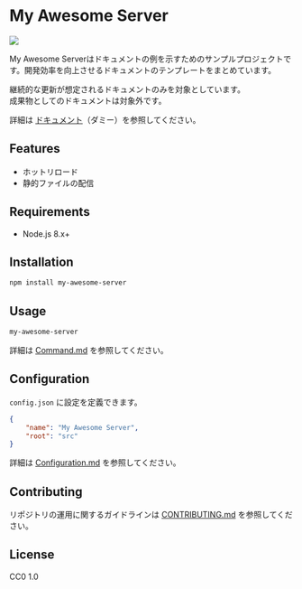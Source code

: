# My Awesome Server

![](https://img.shields.io/badge/sample-badge-blue)

My Awesome Serverはドキュメントの例を示すためのサンプルプロジェクトです。開発効率を向上させるドキュメントのテンプレートをまとめています。

継続的な更新が想定されるドキュメントのみを対象としています。  
成果物としてのドキュメントは対象外です。

詳細は [ドキュメント](#)（ダミー）を参照してください。


## Features

- ホットリロード
- 静的ファイルの配信


## Requirements

- Node.js 8.x+


## Installation

```sh
npm install my-awesome-server
```


## Usage

```sh
my-awesome-server
```

詳細は [Command.md](doc/user/Command.example.md) を参照してください。


## Configuration

`config.json` に設定を定義できます。

```json
{
    "name": "My Awesome Server",
    "root": "src"
}
```

詳細は [Configuration.md](doc/user/Configuration.example.md) を参照してください。


## Contributing

リポジトリの運用に関するガイドラインは [CONTRIBUTING.md](CONTRIBUTING.example.md) を参照してください。


## License

CC0 1.0

